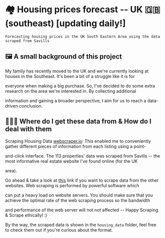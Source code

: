 # 🏘 Housing prices forecast -- UK 🇬🇧 (southeast) [updating daily!]
```
Forecasting housing prices in the UK South Eastern Area using the data scraped from Savills
```
## 🖼️ A small background of this project
My family has recently moved to the UK and we're currently looking at houses in the Southeast. It's been a bit of a struggle like it is for 

everyone when making a big purchase. So, I've decided to do some extra research on the area we're interested in. By collecting additional 

information and gaining a broader perspective, I aim for us to reach a data-driven conclusion.

## 👨🏻‍💻 Where do I get these data from & How do I deal with them
Scraping Housing Data [webscraper.io](https://webscraper.io/): This enabled me to conveniently gather different pieces of information from each listing using a point-

and-click interface. The 113 properties' data was scraped from Savills -- the most informative real estate website I've found online (for the UK 

area).


Go ahead & take a look at [this](https://webscraper.io/tutorials) link if you want to scrape data from the other websites. Web scraping is performed by powerful software which 

can put a heavy load on website servers. You should make sure that you achieve the optimal rate of the web scraping process so the bandwidth 

and performance of the web server will not not affected -- Happy Scraping & Scrape ethically! :)


By the way, the scraped data is shown in the `housing_data` folder, feel free to check them out if you're curious about the format.  
